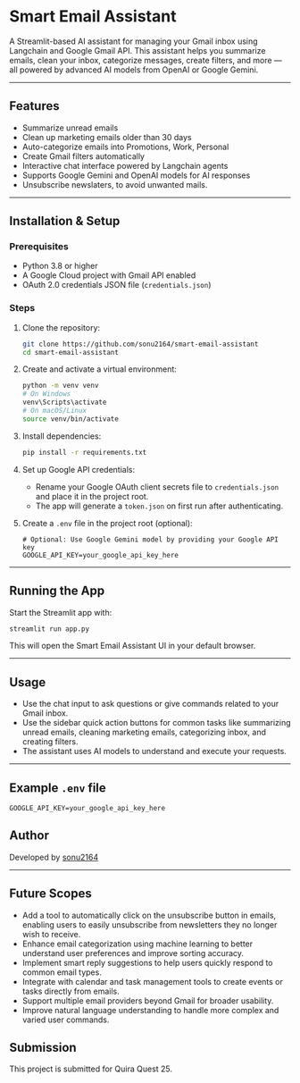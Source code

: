 # Smart Email Assistant

A Streamlit-based AI assistant for managing your Gmail inbox using Langchain and Google Gmail API. This assistant helps you summarize emails, clean your inbox, categorize messages, create filters, and more — all powered by advanced AI models from OpenAI or Google Gemini.

---

## Features

- Summarize unread emails
- Clean up marketing emails older than 30 days
- Auto-categorize emails into Promotions, Work, Personal
- Create Gmail filters automatically
- Interactive chat interface powered by Langchain agents
- Supports Google Gemini and OpenAI models for AI responses
- Unsubscribe newslaters, to avoid unwanted mails.

---

## Installation & Setup

### Prerequisites

- Python 3.8 or higher
- A Google Cloud project with Gmail API enabled
- OAuth 2.0 credentials JSON file (`credentials.json`)

### Steps

1. Clone the repository:

   ```bash
   git clone https://github.com/sonu2164/smart-email-assistant
   cd smart-email-assistant
   ```

2. Create and activate a virtual environment:

   ```bash
   python -m venv venv
   # On Windows
   venv\Scripts\activate
   # On macOS/Linux
   source venv/bin/activate
   ```

3. Install dependencies:

   ```bash
   pip install -r requirements.txt
   ```

4. Set up Google API credentials:

   - Rename your Google OAuth client secrets file to `credentials.json` and place it in the project root.
   - The app will generate a `token.json` on first run after authenticating.

5. Create a `.env` file in the project root (optional):

   ```env
   # Optional: Use Google Gemini model by providing your Google API key
   GOOGLE_API_KEY=your_google_api_key_here
   ```

---

## Running the App

Start the Streamlit app with:

```bash
streamlit run app.py
```

This will open the Smart Email Assistant UI in your default browser.

---

## Usage

- Use the chat input to ask questions or give commands related to your Gmail inbox.
- Use the sidebar quick action buttons for common tasks like summarizing unread emails, cleaning marketing emails, categorizing inbox, and creating filters.
- The assistant uses AI models to understand and execute your requests.

---

## Example `.env` file

```env
GOOGLE_API_KEY=your_google_api_key_here
```


## Author

Developed by [sonu2164](https://github.com/RohitDesale)

---

## Future Scopes

- Add a tool to automatically click on the unsubscribe button in emails, enabling users to easily unsubscribe from newsletters they no longer wish to receive.
- Enhance email categorization using machine learning to better understand user preferences and improve sorting accuracy.
- Implement smart reply suggestions to help users quickly respond to common email types.
- Integrate with calendar and task management tools to create events or tasks directly from emails.
- Support multiple email providers beyond Gmail for broader usability.
- Improve natural language understanding to handle more complex and varied user commands.

## Submission

This project is submitted for Quira Quest 25.
